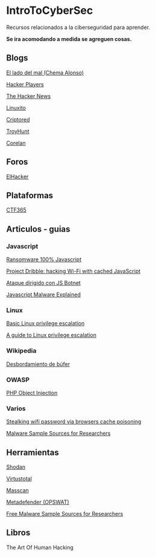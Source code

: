 # IntroToCyberSec
Recursos relacionados a la ciberseguridad para aprender.

**Se ira acomodando a medida se agreguen cosas.**



## Blogs

[El lado del mal (Chema Alonso)](https://www.elladodelmal.com/)

[Hacker Players](https://www.hackplayers.com/)

[The Hacker News](https://thehackernews.com/)

[Linuxito](https://www.linuxito.com/)

[Criptored](http://www.criptored.upm.es/)

[TroyHunt](https://www.troyhunt.com/)

[Corelan](https://www.corelan.be/)





## Foros

[ElHacker](https://foro.elhacker.net/)





## Plataformas

[CTF365](https://ctf365.com/)





## Articulos - guias

### Javascript

[Ransomware 100% Javascript](https://nakedsecurity.sophos.com/es/2016/06/20/ransomware-thats-100-pure-javascript-no-download-required)

[Project Dribble: hacking Wi-Fi with cached JavaScript ](https://rhaidiz.net/2018/10/25/dribble-stealing-wifi-password-via-browsers-cache-poisoning/)

[Ataque dirigido con JS Botnet](http://www.elladodelmal.com/2012/07/ataque-dirigido-con-javascript-botnet.html?m=1 )

[Javascript Malware Explained](https://heimdalsecurity.com/blog/javascript-malware-explained/amp/)



### Linux

[Basic Linux privilege escalation](https://blog.g0tmi1k.com/2011/08/basic-linux-privilege-escalation/)

[A guide to Linux privilege escalation](https://payatu.com/guide-linux-privilege-escalation/)



### Wikipedia

[Desbordamiento de búfer](https://es.wikipedia.org/wiki/Desbordamiento_de_b%C3%BAfer)



### OWASP

[PHP Object Injection](https://www.owasp.org/index.php/PHP_Object_Injection)



### Varios

[Stealking wifi password via browsers cache poisoning](https://rhaidiz.net/2018/10/25/dribble-stealing-wifi-password-via-browsers-cache-poisoning/ )

[Malware Sample Sources for Researchers](https://zeltser.com/malware-sample-sources/ )





## Herramientas

[Shodan](https://www.shodan.io/)

[Virtustotal](https://www.virustotal.com/gui/home/upload)

[Masscan](https://github.com/robertdavidgraham/masscan)

[Metadefender (OPSWAT)](https://metadefender.opswat.com/#!/)

[Free Malware Sample Sources for Researchers](https://zeltser.com/malware-sample-sources/)



## Libros

The Art Of Human Hacking



